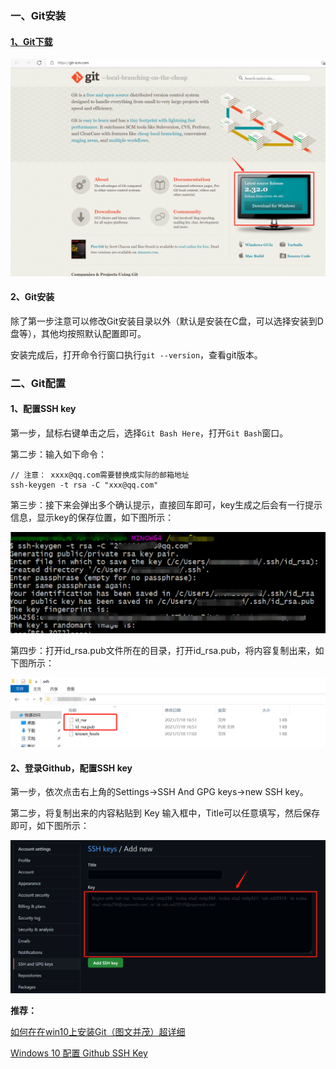 ### 一、Git安装

#### [1、Git下载](https://git-scm.com/)


![Git下载](../../images/Git/Git安装与配置-1.png)

#### 2、Git安装

除了第一步注意可以修改Git安装目录以外（默认是安装在C盘，可以选择安装到D盘等），其他均按照默认配置即可。

安装完成后，打开命令行窗口执行`git --version`，查看git版本。

### 二、Git配置

#### 1、配置SSH key

第一步，鼠标右键单击之后，选择`Git Bash Here`，打开`Git Bash`窗口。

第二步：输入如下命令：

```git bash
// 注意： xxxx@qq.com需要替换成实际的邮箱地址
ssh-keygen -t rsa -C "xxx@qq.com"
```

第三步：接下来会弹出多个确认提示，直接回车即可，key生成之后会有一行提示信息，显示key的保存位置，如下图所示：

![SSH key](../../images/Git/Git安装与配置-2.png)

第四步：打开id_rsa.pub文件所在的目录，打开id_rsa.pub，将内容复制出来，如下图所示：

![复制SSH key](../../images/Git/Git安装与配置-3.png)


#### 2、登录Github，配置SSH key

第一步，依次点击右上角的Settings->SSH And GPG keys->new SSH key。

第二步，将复制出来的内容粘贴到 Key 输入框中，Title可以任意填写，然后保存即可，如下图所示：

![复制SSH key](../../images/Git/Git安装与配置-4.png)

**推荐：**

[如何在在win10上安装Git（图文并茂）超详细](https://blog.csdn.net/Deng872347348/article/details/111883306)

[Windows 10 配置 Github SSH Key](https://blog.csdn.net/MissXy_/article/details/79901949)